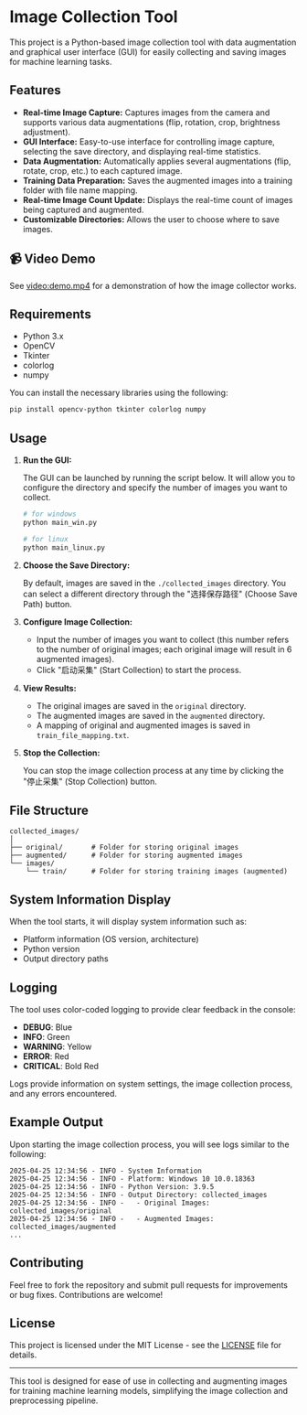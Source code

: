 # Image Collection Tool

This project is a Python-based image collection tool with data augmentation and graphical user interface (GUI) for easily collecting and saving images for machine learning tasks.

## Features

- **Real-time Image Capture:** Captures images from the camera and supports various data augmentations (flip, rotation, crop, brightness adjustment).
- **GUI Interface:** Easy-to-use interface for controlling image capture, selecting the save directory, and displaying real-time statistics.
- **Data Augmentation:** Automatically applies several augmentations (flip, rotate, crop, etc.) to each captured image.
- **Training Data Preparation:** Saves the augmented images into a training folder with file name mapping.
- **Real-time Image Count Update:** Displays the real-time count of images being captured and augmented.
- **Customizable Directories:** Allows the user to choose where to save images.

## 📹 Video Demo

See [video:demo.mp4](./docs/demo.mp4) for a demonstration of how the image collector works.

## Requirements

- Python 3.x
- OpenCV
- Tkinter
- colorlog
- numpy

You can install the necessary libraries using the following:

```bash
pip install opencv-python tkinter colorlog numpy
```

## Usage

1. **Run the GUI:**

   The GUI can be launched by running the script below. It will allow you to configure the directory and specify the number of images you want to collect.

   ```bash
   # for windows
   python main_win.py
   
   # for linux
   python main_linux.py
   ```

2. **Choose the Save Directory:**

   By default, images are saved in the `./collected_images` directory. You can select a different directory through the "选择保存路径" (Choose Save Path) button.

3. **Configure Image Collection:**

   - Input the number of images you want to collect (this number refers to the number of original images; each original image will result in 6 augmented images).
   - Click "启动采集" (Start Collection) to start the process.

4. **View Results:**

   - The original images are saved in the `original` directory.
   - The augmented images are saved in the `augmented` directory.
   - A mapping of original and augmented images is saved in `train_file_mapping.txt`.

5. **Stop the Collection:**

   You can stop the image collection process at any time by clicking the "停止采集" (Stop Collection) button.

## File Structure

```
collected_images/
│
├── original/       # Folder for storing original images
├── augmented/      # Folder for storing augmented images
└── images/
    └── train/      # Folder for storing training images (augmented)
```

## System Information Display

When the tool starts, it will display system information such as:

- Platform information (OS version, architecture)
- Python version
- Output directory paths

## Logging

The tool uses color-coded logging to provide clear feedback in the console:

- **DEBUG**: Blue
- **INFO**: Green
- **WARNING**: Yellow
- **ERROR**: Red
- **CRITICAL**: Bold Red

Logs provide information on system settings, the image collection process, and any errors encountered.

## Example Output

Upon starting the image collection process, you will see logs similar to the following:

```
2025-04-25 12:34:56 - INFO - System Information
2025-04-25 12:34:56 - INFO - Platform: Windows 10 10.0.18363
2025-04-25 12:34:56 - INFO - Python Version: 3.9.5
2025-04-25 12:34:56 - INFO - Output Directory: collected_images
2025-04-25 12:34:56 - INFO -   - Original Images: collected_images/original
2025-04-25 12:34:56 - INFO -   - Augmented Images: collected_images/augmented
...
```

## Contributing

Feel free to fork the repository and submit pull requests for improvements or bug fixes. Contributions are welcome!

## License

This project is licensed under the MIT License - see the [LICENSE](LICENSE) file for details.

---

This tool is designed for ease of use in collecting and augmenting images for training machine learning models, simplifying the image collection and preprocessing pipeline.
